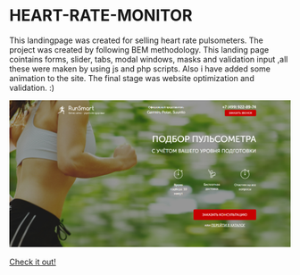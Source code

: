 # HEART-RATE-MONITOR
This landingpage was created for selling heart rate pulsometers. The project was created by following BEM methodology. This landing page cointains forms, slider, tabs, modal windows, masks and validation input ,all these were maken by using js and php scripts. Also i have added some animation to the site. The final stage was website optimization and validation. :)

![](src/img/puslemain.PNG)

[Check it out!](https://ekalinins.github.io/heart-rate-monitor/dist/)
